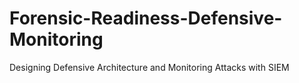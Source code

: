 # Forensic-Readiness-Defensive-Monitoring
Designing Defensive Architecture and Monitoring Attacks with SIEM
